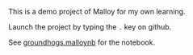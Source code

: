 
This is a demo project of Malloy for my own learning.

Launch the project by typing the `.` key on github.

See [groundhogs.malloynb](./groundhogs.malloynb) for the notebook.

